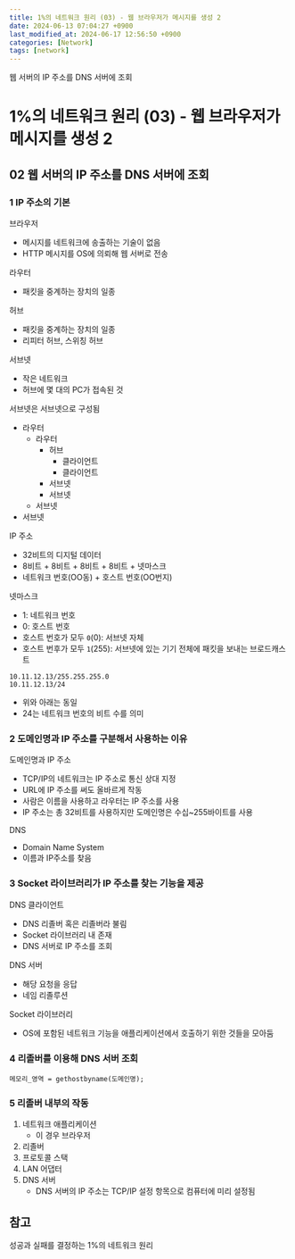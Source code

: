 ```yaml
---
title: 1%의 네트워크 원리 (03) - 웹 브라우저가 메시지를 생성 2
date: 2024-06-13 07:04:27 +0900
last_modified_at: 2024-06-17 12:56:50 +0900
categories: [Network]
tags: [network]
---
```


웹 서버의 IP 주소를 DNS 서버에 조회

# 1%의 네트워크 원리 (03) - 웹 브라우저가 메시지를 생성 2

## 02 웹 서버의 IP 주소를 DNS 서버에 조회

### 1 IP 주소의 기본

브라우저

- 메시지를 네트워크에 송출하는 기술이 없음
- HTTP 메시지를 OS에 의뢰해 웹 서버로 전송

라우터

- 패킷을 중계하는 장치의 일종

허브

- 패킷을 중계하는 장치의 일종
- 리피터 허브, 스위칭 허브

서브넷

- 작은 네트워크
- 허브에 몇 대의 PC가 접속된 것

서브넷은 서브넷으로 구성됨

- 라우터
  - 라우터
    - 허브
      - 클라이언트
      - 클라이언트
    - 서브넷
    - 서브넷
  - 서브넷
- 서브넷

IP 주소

- 32비트의 디지털 데이터
- 8비트 + 8비트 + 8비트 + 8비트 + 넷마스크
- 네트워크 번호(OO동) + 호스트 번호(OO번지)

넷마스크

- 1: 네트워크 번호
- 0: 호스트 번호
- 호스트 번호가 모두 `0`(0): 서브넷 자체
- 호스트 번후가 모두 `1`(255): 서브넷에 있는 기기 전체에 패킷을 보내는 브로드캐스트

```
10.11.12.13/255.255.255.0
10.11.12.13/24
```

- 위와 아래는 동일
- 24는 네트워크 번호의 비트 수를 의미

### 2 도메인명과 IP 주소를 구분해서 사용하는 이유

도메인명과 IP 주소

- TCP/IP의 네트워크는 IP 주소로 통신 상대 지정
- URL에 IP 주소를 써도 올바르게 작동
- 사람은 이름을 사용하고 라우터는 IP 주소를 사용
- IP 주소는 총 32비트를 사용하지만 도메인명은 수십~255바이트를 사용

DNS

- Domain Name System
- 이름과 IP주소를 찾음

### 3 Socket 라이브러리가 IP 주소를 찾는 기능을 제공

DNS 클라이언트

- DNS 리졸버 혹은 리졸버라 불림
- Socket 라이브러리 내 존재
- DNS 서버로 IP 주소를 조회

DNS 서버

- 해당 요청을 응답
- 네임 리졸루션

Socket 라이브러리

- OS에 포함된 네트워크 기능을 애플리케이션에서 호출하기 위한 것들을 모아둠

### 4 리졸버를 이용해 DNS 서버 조회

```
메모리_영역 = gethostbyname(도메인명);
```

### 5 리졸버 내부의 작동

1. 네트워크 애플리케이션
   - 이 경우 브라우저
2. 리졸버
3. 프로토콜 스택
4. LAN 어댑터
5. DNS 서버
   - DNS 서버의 IP 주소는 TCP/IP 설정 항목으로 컴퓨터에 미리 설정됨

## 참고

성공과 실패를 결정하는 1%의 네트워크 원리
